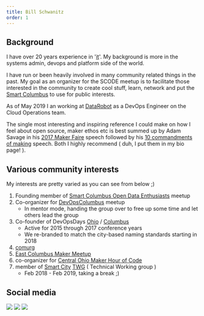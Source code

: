 ```yaml
---
title: Bill Schwanitz
order: 1
---
```


## Background

I have over 20 years experience in '[it](https://en.wikipedia.org/wiki/The_IT_Crowd)'. My background is more in the systems admin, devops and platform side of the world.

 I have run or been heavily involved in many community related things in the past. My goal as an organizer for the SCODE meetup is to facilitate those interested in the community to create cool stuff, learn, network and put the [Smart Columbus](https://smartcolumbusos.com/) to use for public interests.

As of May 2019 I an working at [DataRobot](https://www.datarobot.com) as a DevOps Engineer on the Cloud Operations team.

The single most interesting and inspiring reference I could make on how I feel about open source, maker ethos etc is best summed up by Adam Savage in his [2017 Maker Faire](https://www.youtube.com/watch?v=8n8ywfqdGyE) speech followed by his [10 commandments of making](https://www.youtube.com/watch?v=ER7rhQ7N69k) speech. Both I highly recommend ( duh, I put them in my bio page! ).

## Various community interests

My interests are pretty varied as you can see from below ;)

1. Founding member of [Smart Columbus Open Data Enthusiasts](https://www.meetup.com/Smart-Columbus-Open-Data-Enthusiasts/) meetup
1. Co-organizer for [DevOpsColumbus](https://www.meetup.com/DevOps-Columbus/) meetup
   * In mentor mode, handing the group over to free up some time and let others lead the group
1. Co-founder of DevOpsDays [Ohio](https://www.devopsdays.org/events/2015-ohio) / [Columbus](https://www.devopsdays.org/events/2018-columbus/welcome/)
   * Active for 2015 through 2017 conference years
   * We re-branded to match the city-based naming standards starting in 2018
1. [comurg](https://groups.google.com/forum/#!forum/central-ohio-reprap-and-makerbot-operators)
1. [East Columbus Maker Meetup](https://www.meetup.com/find/)
1. co-organizer for [Central Ohio Maker Hour of Code](https://makerhourofcode.com/)
1. member of [Smart City](https://smartcolumbusos.com/) [TWG](https://github.com/SmartColumbusOS/TechnicalWorkingGroup/wiki/) ( Technical Working group )
   * Feb 2018 - Feb 2019, taking a break ;)

## Social media

[<img src="https://www.linkedin.com/favicon.ico">](https://www.linkedin.com/in/bilsch)
[<img src="https://www.github.com/favicon.ico">](https://github.com/bilsch)
[<img src="https://www.twitter.com/favicon.ico">](https://twitter.com/bilschtw)
